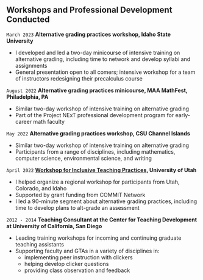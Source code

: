 ## Workshops and Professional Development Conducted

`March 2023`
__Alternative grading practices workshop, Idaho State University__

- I developed and led a two-day minicourse of intensive training on alternative grading, including time to network and develop syllabi and assignments
- General presentation open to all comers; intensive workshop for a team of instructors redesigning their precalculus course

`August 2022`
__Alternative grading practices minicourse, MAA MathFest, Philadelphia, PA__

- Similar two-day workshop of intensive training on alternative grading
- Part of the Project NExT professional development program for early-career math faculty

`May 2022`
__Alternative grading practices workshop, CSU Channel Islands__

- Similar two-day workshop of intensive training on alternative grading
- Participants from a range of disciplines, including mathematics, computer science, environmental science, and writing

`April 2022`
__[Workshop for Inclusive Teaching Practices](https://www.math.utah.edu/equity-diversity/inclusive_teaching_practices_workshop.php), University of Utah__

- I helped organize a regional workshop for participants from Utah, Colorado, and Idaho
- Supported by grant funding from COMMIT Network
- I led a 90-minute segment about alternative grading practices, including time to develop plans to alt-grade an assessment

`2012 - 2014` 
__Teaching Consultant at the Center for Teaching Development at University of California, San Diego__

- Leading training workshops for incoming and continuing graduate teaching assistants
- Supporting faculty and GTAs in a variety of disciplines in:
    - implementing peer instruction with clickers
    - helping develop clicker questions
    - providing class observation and feedback